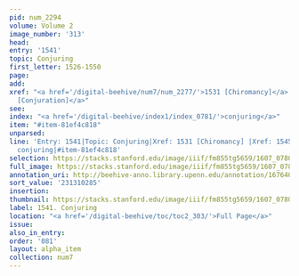 ```yaml
---
pid: num_2294
volume: Volume 2
image_number: '313'
head:
entry: '1541'
topic: Conjuring
first_letter: 1526-1550
page:
add:
xref: "<a href='/digital-beehive/num7/num_2277/'>1531 [Chiromancy]</a>|<a href='/digital-beehive/num7/num_2299/'>1545
  [Conjuration]</a>"
see:
index: "<a href='/digital-beehive/index1/index_0781/'>conjuring</a>"
item: "#item-81ef4c818"
unparsed:
line: 'Entry: 1541|Topic: Conjuring|Xref: 1531 [Chiromancy] |Xref: 1545 [Conjuration]|Index:
  conjuring|#item-81ef4c818'
selection: https://stacks.stanford.edu/image/iiif/fm855tg5659/1607_0780/358,285,2898,1105/full/0/default.jpg
full_image: https://stacks.stanford.edu/image/iiif/fm855tg5659/1607_0780/full/full/0/default.jpg
annotation_uri: http://beehive-anno.library.upenn.edu/annotation/1676400792842
sort_value: '231310285'
insertion:
thumbnail: https://stacks.stanford.edu/image/iiif/fm855tg5659/1607_0780/358,285,600,180/250,/0/default.jpg
label: 1541. Conjuring
location: "<a href='/digital-beehive/toc/toc2_303/'>Full Page</a>"
issue:
also_in_entry:
order: '081'
layout: alpha_item
collection: num7
---
```

